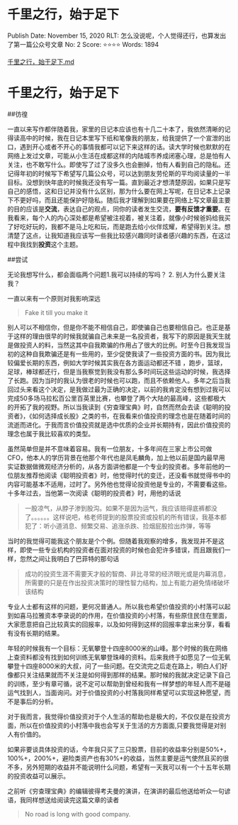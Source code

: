 # 千里之行，始于足下

Publish Date: November 15, 2020
RLT: 怎么没说呢，个人觉得还行，也算发出了第一篇公众号文章
No: 2
Score: ⭐️⭐️⭐️⭐️
Words: 1894

[千里之行，始于足下.md](%E5%8D%83%E9%87%8C%E4%B9%8B%E8%A1%8C%EF%BC%8C%E5%A7%8B%E4%BA%8E%E8%B6%B3%E4%B8%8B%20d85768d54f204d86b5d3073e5ec7bb0b.md)

# 千里之行，始于足下

##彷徨

 一直以来写作都伴随着我，家里的日记本应该也有十几二十本了，我依然清晰的记得读高中的时候，我在日记本里写下纸和笔像我的朋友，给我提供了一个宣泄的出口，遇到开心或者不开心的事情我都可以记下来这样的话。读大学时候也默默的在网络上发过文章，可能从小生活在成都这样的内陆城市养成闭塞心理，总是怕有人关注，也不敢写什么。即使写了过了没多久也会删掉，怕有人看到自己的隐私。还记得年初的时候写下希望写几篇公众号，可以达到朋友劳伦斯的平均阅读量的一半目标。没想到快年底的时候我还没有写一篇。直到最近才想清楚原因，如果只是写自己的感悟，这和日记并没有什么区别，那为什么要在网上写呢，在日记本上记录下不更好吗，而且还能保护好隐私。随后我才理解到如果要在网络上写文章最主要的目的应该是**交流**，表达自己的观点，同你的读者发生交流，**要有反馈才重要**。在我看来，每个人的内心深处都是希望被注视着，被关注着，就像小时候爸妈给我买了好吃好玩的，我都不是马上吃和玩，而是跑去给小伙伴炫耀，希望得到关注。想清楚了这点，让我知道我应该写一些我比较感兴趣同时读者感兴趣的东西，在这过程中我找到**投资**这个主题。

##尝试

无论我想写什么，都会面临两个问题1.我可以持续的写吗？ 2. 别人为什么要关注我？

一直以来有一个原则对我影响深远

> Fake it till you make it
> 

别人可以不相信你，但是你不能不相信自己，即使骗自己也要相信自己。也正是基于这样的理由很早的时候我就骗自己未来是一名投资者，我写下的原因是我天生就是做投资人的料，当然这其中自我欺骗的作用占了很大的比例。时至今日我发现当初的这种自我欺骗还是有一些用的，至少促使我读了一些投资方面的书。因为我比较偏爱长期的东西，例如大学时候其实我在各方面运动都还不错 ，跑步，篮球，足球，棒球都还行，但是当我察觉到我没有那么多时间玩这些运动的时候，我选择了长跑。因为当时的我认为很老的时候也可以跑，而且不依赖他人。多年之后当我回过头来看这个决定，是我做过最为正确的决定，以前的我肯定没有想到过我可以完成50多场马拉松百公里百英里比赛，也攀登了两个大陆的最高峰，这些都极大的开拓了我的视野。所以当我读到《穷查理宝典》时，自然而然会去读《聪明的投资者》，《如何选择成长股》之类的书，在我看来价值投资的理念也是在随着时间的流逝而进化。于我而言价值投资就是选中优质的企业并长期持有，因此价值投资的理念也属于我比较喜欢的类型。

虽然简单但是并不意味着容易。我有一位朋友，十多年间在三家上市公司做CFO，他本人的学历背景在他那个年代也是凤毛麟角，加上他以前是国内最早用实证数据做微观经济分析的，从各方面讲他都是一个专业的投资者。多年前他的一位朋友推荐他阅读《聪明投资者》时，他觉得时代的变迁，还没看书就觉得书中的内容可能基本不适用，过时了。另外他也觉得论投资他是专业的，不需要看这些。十多年过去，当他第一次阅读《聪明的投资者》时，用他的话说

> 一股凉气，从脖子渗到股沟。如果不是因为运气，我应该赔得底裤都没了。。。。。。这样说吧，格老师提到的股票投资或投机的所有错误，我基本都犯了：听小道消息、频繁交易、追涨杀跌、捡烟屁股捡出炸弹，等等
> 

当时的我觉得可能我这个朋友是个个例。但随着我观察的增多，我发现并不是这样，即使一些专业机构的投资者在面对投资的时候也会犯许多错误，而且跟我们一样，忽然之间让我明白了巴菲特的那句话

> 成功的投资生涯不需要天才般的智商、非比寻常的经济眼光或是内幕消息，所需要的只是在作出投资决策时的理性智力结构，加上有能力避免情绪破坏该结构
> 

专业人士都有这样的问题，更何况普通人。所以我也希望价值投资的小村落可以起到如喜马拉雅资本李录说的的作用，在价值投资的小村落，有些原住民住在里面，大家愿意把自己比较真实的回报率，以及如何得到这样的回报率拿出来分享，看看有没有长期的结果。

年轻的时候我有一个目标：无氧攀登十四座8000米的山峰。那个时候的我在网络上查资料都没有找到如何训练无氧攀登珠峰的资料。后来我终于如愿见了一位无氧攀登十四座8000米的大叔，问了一些问题。在交流完之后走在路上，明白人们好像都只关注结果就而不关注是如何得到那样的结果。那时候的我就决定记录下自己的训练，至少有章可循，说不定可以帮助到曾经和我有一样梦想的年轻人而不是碰运气找到人，当面询问。对于价值投资的小村落我同样希望可以实现这种愿望，而不是事后的分析。

对于我而言，我觉得价值投资对于个人生活的帮助也是极大的，不仅仅是在投资方面，所以在价值投资的小村落中我也会写关于生活的方方面面,只要我觉得是对别人有价值的。

如果非要谈具体投资的话，今年我只买了三只股票，目前的收益率分别是50%+，100%+，200%+，避险类资产也有30%+的收益，当然主要是运气使然且买的很不多，另外短期的收益并不能说明什么问题，希望有一天我可以有一个十五年长期的投资收益可以展示。

之前听《穷查理宝典》的编辑彼得考夫曼的演讲，在演讲的最后他送给听众一句谚语，我同样想送给阅读完这篇文章的读者

> No road is long with good company.
>